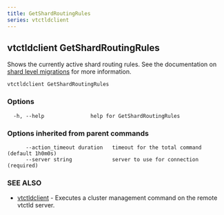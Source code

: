 ```yaml
---
title: GetShardRoutingRules
series: vtctldclient
---
```

## vtctldclient GetShardRoutingRules

Shows the currently active shard routing rules. See the documentation on [shard level migrations](../../../vreplication/shardlevelmigrations/) for more information.

```
vtctldclient GetShardRoutingRules
```

### Options

```
  -h, --help               help for GetShardRoutingRules
```

### Options inherited from parent commands

```
      --action_timeout duration   timeout for the total command (default 1h0m0s)
      --server string             server to use for connection (required)
```

### SEE ALSO

* [vtctldclient](../)	 - Executes a cluster management command on the remote vtctld server.


